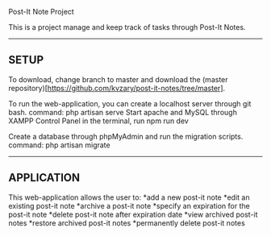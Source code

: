 Post-It Note Project

This is a project manage and keep track of tasks through Post-It Notes.

-----
SETUP
-----

To download, change branch to master and download the (master repository)[https://github.com/kvzary/post-it-notes/tree/master].

To run the web-application, you can create a localhost server through git bash. command: php artisan serve
Start apache and MySQL through XAMPP Control Panel
in the terminal, run npm run dev

Create a database through phpMyAdmin and run the migration scripts. command: php artisan migrate

-----------
APPLICATION
-----------

This web-application allows the user to:
*add a new post-it note
*edit an existing post-it note
*archive a post-it note
*specify an expiration for the post-it note
*delete post-it note after expiration date
*view archived post-it notes
*restore archived post-it notes
*permanently delete post-it notes
